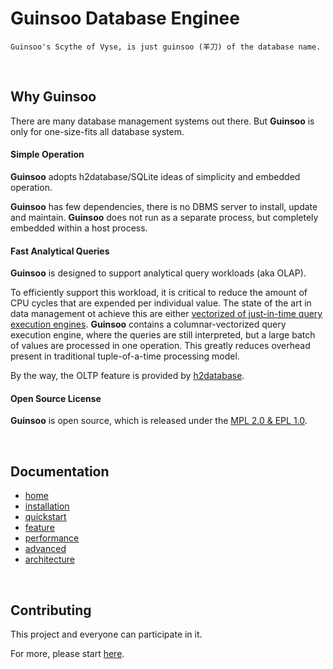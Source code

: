 # Guinsoo Database Enginee

`Guinsoo's Scythe of Vyse, is just guinsoo (羊刀) of the database name.`

<br/>

## Why Guinsoo

There are many database management systems out there. But **Guinsoo** is only for one-size-fits all
database system.

#### Simple Operation

**Guinsoo** adopts h2database/SQLite ideas of simplicity and embedded operation.

**Guinsoo** has few dependencies, there is no DBMS server to install, update and maintain. **Guinsoo** 
does not run as a separate process, but completely embedded within a host process. 

#### Fast Analytical Queries

**Guinsoo** is designed to support analytical query workloads (aka OLAP). 

To efficiently support this workload, it is critical to reduce the amount of CPU cycles that are expended 
per individual value. The state of the art in data management ot achieve this are either [vectorized of 
just-in-time query execution engines](https://www.vldb.org/pvldb/vol11/p2209-kersten.pdf). **Guinsoo** contains 
a columnar-vectorized query execution engine, where the queries are still interpreted, but a large batch
of values are processed in one operation. This greatly reduces overhead present in traditional tuple-of-a-time 
processing model.

By the way, the OLTP feature is provided by [h2database](https://www.h2database.com/html/main.html).

#### Open Source License

**Guinsoo** is open source, which is released under the 
[MPL 2.0 & EPL 1.0](https://github.com/ciusji/guinsoo/blob/master/LICENSE.txt).

<br/>

## Documentation

- [home](https://github.com/ciusji/guinsoo/blob/master/docs/home.md)
- [installation](https://github.com/ciusji/guinsoo/blob/master/docs/installation.md)
- [quickstart](https://github.com/ciusji/guinsoo/blob/master/docs/quickstart.md)
- [feature](https://github.com/ciusji/guinsoo/blob/master/docs/features.md)
- [performance](https://github.com/ciusji/guinsoo/blob/master/docs/performance.md)
- [advanced](https://github.com/ciusji/guinsoo/blob/master/docs/advanced.md)
- [architecture](https://github.com/ciusji/guinsoo/blob/master/docs/architecture.md)

<br/>

## Contributing

This project and everyone can participate in it. 

For more, please start [here](https://github.com/ciusji/guinsoo).